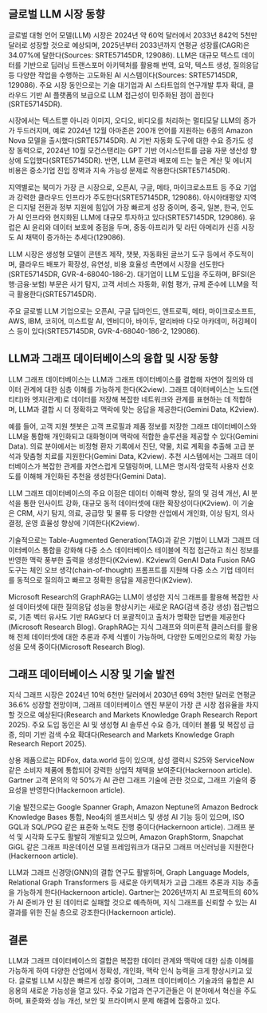 ## 글로벌 LLM 시장 동향
글로벌 대형 언어 모델(LLM) 시장은 2024년 약 60억 달러에서 2033년 842억 5천만 달러로 성장할 것으로 예상되며, 2025년부터 2033년까지 연평균 성장률(CAGR)은 34.07%에 달한다(Sources: SRTE57145DR, 129086). LLM은 대규모 텍스트 데이터를 기반으로 딥러닝 트랜스포머 아키텍처를 활용해 번역, 요약, 텍스트 생성, 질의응답 등 다양한 작업을 수행하는 고도화된 AI 시스템이다(Sources: SRTE57145DR, 129086). 주요 시장 동인으로는 기술 대기업과 AI 스타트업의 연구개발 투자 확대, 클라우드 기반 AI 플랫폼의 보급으로 LLM 접근성이 민주화된 점이 꼽힌다(SRTE57145DR).

시장에서는 텍스트뿐 아니라 이미지, 오디오, 비디오를 처리하는 멀티모달 LLM의 증가가 두드러지며, 예로 2024년 12월 아마존은 200개 언어를 지원하는 6종의 Amazon Nova 모델을 출시했다(SRTE57145DR). AI 기반 자동화 도구에 대한 수요 증가도 성장 동력으로, 2024년 10월 모건스탠리는 GPT 기반 어시스턴트를 금융 자문 생산성 향상에 도입했다(SRTE57145DR). 반면, LLM 훈련과 배포에 드는 높은 계산 및 에너지 비용은 중소기업 진입 장벽과 지속 가능성 문제로 작용한다(SRTE57145DR).

지역별로는 북미가 가장 큰 시장으로, 오픈AI, 구글, 메타, 마이크로소프트 등 주요 기업과 강력한 클라우드 인프라가 주도한다(SRTE57145DR, 129086). 아시아태평양 지역은 디지털 전환과 정부 지원에 힘입어 가장 빠르게 성장 중이며, 중국, 일본, 한국, 인도가 AI 인프라와 현지화된 LLM에 대규모 투자하고 있다(SRTE57145DR, 129086). 유럽은 AI 윤리와 데이터 보호에 중점을 두며, 중동·아프리카 및 라틴 아메리카 신흥 시장도 AI 채택이 증가하는 추세다(129086).

LLM 시장은 생성형 모델이 콘텐츠 제작, 챗봇, 자동화된 글쓰기 도구 등에서 주도적이며, 클라우드 배포가 확장성, 유연성, 비용 효율성 측면에서 시장을 선도한다(SRTE57145DR, GVR-4-68040-186-2). 대기업이 LLM 도입을 주도하며, BFSI(은행·금융·보험) 부문은 사기 탐지, 고객 서비스 자동화, 위험 평가, 규제 준수에 LLM을 적극 활용한다(SRTE57145DR).

주요 글로벌 LLM 기업으로는 오픈AI, 구글 딥마인드, 앤트로픽, 메타, 마이크로소프트, AWS, IBM, 코히어, 미스트랄 AI, 엔비디아, 바이두, 알리바바 다모 아카데미, 허깅페이스 등이 있다(SRTE57145DR, GVR-4-68040-186-2, 129086).

## LLM과 그래프 데이터베이스의 융합 및 시장 동향
LLM 그래프 데이터베이스는 LLM과 그래프 데이터베이스를 결합해 자연어 질의와 데이터 관계에 대한 심층 이해를 가능하게 한다(K2view). 그래프 데이터베이스는 노드(엔티티)와 엣지(관계)로 데이터를 저장해 복잡한 네트워크와 관계를 표현하는 데 적합하며, LLM과 결합 시 더 정확하고 맥락에 맞는 응답을 제공한다(Gemini Data, K2view).

예를 들어, 고객 지원 챗봇은 고객 프로필과 제품 정보를 저장한 그래프 데이터베이스와 LLM을 통합해 개인화되고 대화형이며 맥락에 적합한 솔루션을 제공할 수 있다(Gemini Data). 의료 분야에서는 비정형 환자 기록에서 진단, 약물, 치료 계획을 추출해 고급 분석과 맞춤형 치료를 지원한다(Gemini Data, K2view). 추천 시스템에서는 그래프 데이터베이스가 복잡한 관계를 자연스럽게 모델링하며, LLM은 명시적·암묵적 사용자 선호도를 이해해 개인화된 추천을 생성한다(Gemini Data).

LLM 그래프 데이터베이스의 주요 이점은 데이터 이해력 향상, 질의 및 검색 개선, AI 분석을 통한 인사이트 강화, 대규모 동적 데이터셋에 대한 확장성이다(K2view). 이 기술은 CRM, 사기 탐지, 의료, 공급망 및 물류 등 다양한 산업에서 개인화, 이상 탐지, 의사결정, 운영 효율성 향상에 기여한다(K2view).

기술적으로는 Table-Augmented Generation(TAG)과 같은 기법이 LLM과 그래프 데이터베이스 통합을 강화해 다중 소스 데이터베이스 테이블에 직접 접근하고 최신 정보를 반영한 맥락 풍부한 출력을 생성한다(K2view). K2view의 GenAI Data Fusion RAG 도구는 체인 오브 생각(chain-of-thought) 프롬프트를 지원해 다중 소스 기업 데이터를 동적으로 질의하고 빠르고 정확한 응답을 제공한다(K2view).

Microsoft Research의 GraphRAG는 LLM이 생성한 지식 그래프를 활용해 복잡한 사설 데이터셋에 대한 질의응답 성능을 향상시키는 새로운 RAG(검색 증강 생성) 접근법으로, 기존 벡터 유사도 기반 RAG보다 더 포괄적이고 출처가 명확한 답변을 제공한다(Microsoft Research Blog). GraphRAG는 지식 그래프와 의미론적 클러스터를 활용해 전체 데이터셋에 대한 추론과 주제 식별이 가능하며, 다양한 도메인으로의 확장 가능성을 모색 중이다(Microsoft Research Blog).

## 그래프 데이터베이스 시장 및 기술 발전
지식 그래프 시장은 2024년 10억 6천만 달러에서 2030년 69억 3천만 달러로 연평균 36.6% 성장할 전망이며, 그래프 데이터베이스 엔진 부문이 가장 큰 시장 점유율을 차지할 것으로 예상된다(Research and Markets Knowledge Graph Research Report 2025). 주요 도입 동인은 AI 및 생성형 AI 솔루션 수요 증가, 데이터 볼륨 및 복잡성 급증, 의미 기반 검색 수요 확대다(Research and Markets Knowledge Graph Research Report 2025).

상용 제품으로는 RDFox, data.world 등이 있으며, 삼성 갤럭시 S25와 ServiceNow 같은 소비자 제품에 통합되어 강력한 상업적 채택을 보여준다(Hackernoon article). Gartner 고객 문의의 약 50%가 AI 관련 그래프 기술에 관한 것으로, 그래프 기술의 중요성을 반영한다(Hackernoon article).

기술 발전으로는 Google Spanner Graph, Amazon Neptune의 Amazon Bedrock Knowledge Bases 통합, Neo4j의 셀프서비스 및 생성 AI 기능 등이 있으며, ISO GQL과 SQL/PGQ 같은 표준화 노력도 진행 중이다(Hackernoon article). 그래프 분석 및 시각화 도구도 활발히 개발되고 있으며, Amazon GraphStorm, Snapchat GiGL 같은 그래프 파운데이션 모델 프레임워크가 대규모 그래프 머신러닝을 지원한다(Hackernoon article).

LLM과 그래프 신경망(GNN)의 결합 연구도 활발하며, Graph Language Models, Relational Graph Transformers 등 새로운 아키텍처가 고급 그래프 추론과 지능 추출을 가능하게 한다(Hackernoon article). Gartner는 2026년까지 AI 프로젝트의 60%가 AI 준비가 안 된 데이터로 실패할 것으로 예측하며, 지식 그래프를 신뢰할 수 있는 AI 결과를 위한 진실 층으로 강조한다(Hackernoon article).

## 결론
LLM과 그래프 데이터베이스의 결합은 복잡한 데이터 관계와 맥락에 대한 심층 이해를 가능하게 하여 다양한 산업에서 정확성, 개인화, 맥락 인식 능력을 크게 향상시키고 있다. 글로벌 LLM 시장은 빠르게 성장 중이며, 그래프 데이터베이스 기술과의 융합은 AI 응용의 새로운 가능성을 열고 있다. 주요 기업과 연구기관들은 이 분야에서 혁신을 주도하며, 표준화와 성능 개선, 보안 및 프라이버시 문제 해결에 집중하고 있다.